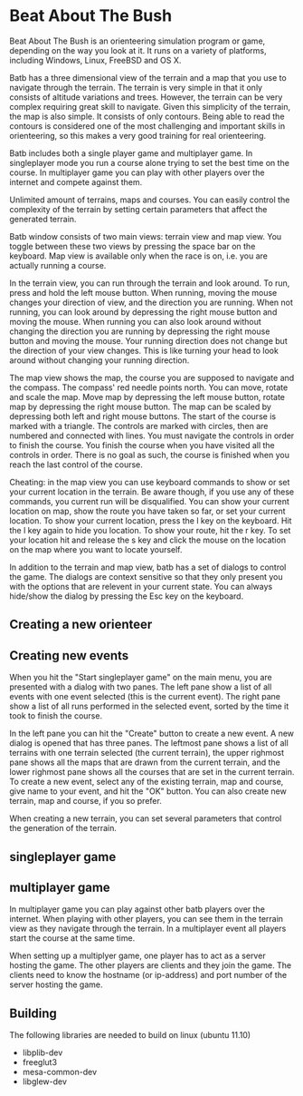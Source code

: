 Beat About The Bush
===================

Beat About The Bush is an orienteering simulation program or game, depending on the way you look at it.
It runs on a variety of platforms, including Windows, Linux, FreeBSD and OS X. 

Batb has a three dimensional view of the terrain and a map that you use to navigate through the terrain.
The terrain is very simple in that it only consists of altitude variations and trees. However, the terrain
can be very complex requiring great skill to navigate. Given this simplicity of the terrain, the map is also 
simple. It consists of only contours. Being able to read the contours is considered one of the most challenging
and important skills in orienteering, so this makes a very good training for real orienteering.

Batb includes both a single player game and multiplayer game. In singleplayer mode you run a course alone trying
to set the best time on the course. In multiplayer game you can play with other players over the internet and compete
against them.

Unlimited amount of terrains, maps and courses. You can easily control the complexity of the terrain by setting
certain parameters that affect the generated terrain.

Batb window consists of two main views: terrain view and map view. You toggle between these two views by pressing
the space bar on the keyboard. Map view is available only when the race is on, i.e. you are actually running a course.

In the terrain view, you can run through the terrain and look around. To run, press and hold the left mouse button.
When running, moving the mouse changes your direction of view, and the direction you are running. When not running, 
you can look around by depressing the right mouse button and moving the mouse. When running you can also look around
without changing the direction you are running by depressing the right mouse button and moving the mouse. Your running
direction does not change but the direction of your view changes. This is like turning your head to look around without
changing your running direction.

The map view shows the map, the course you are supposed to navigate and the compass. The compass' red needle points north.
You can move, rotate and scale the map. Move map by depressing the left mouse button, rotate map by depressing the
right mouse button. The map can be scaled by depressing both left and right mouse buttons. The start of the course is
marked with a triangle. The controls are marked with circles, then are numbered and connected with lines. You must navigate 
the controls in order to finish the course. You finish the course when you have visited all the controls in order. There is 
no goal as such, the course is finished when you reach the last control of the course.

Cheating: in the map view you can use keyboard commands to show or set your current location in the terrain. Be aware though,
if you use any of these commands, you current run will be disqualified. You can show your current location on map, show the 
route you have taken so far, or set your current location. To show your current location, press the l key on the keyboard. 
Hit the l key again to hide you location. To show your route, hit the r key. To set your location hit and release the s key
and click the mouse on the location on the map where you want to locate yourself.

In addition to the terrain and map view, batb has a set of dialogs to control the game. The dialogs are context sensitive
so that they only present you with the options that are relevent in your current state. You can always hide/show the dialog
by pressing the Esc key on the keyboard.

Creating a new orienteer
------------------------

Creating new events
-------------------
When you hit the "Start singleplayer game" on the main menu, you are presented with a dialog with two panes.
The left pane show a list of all events with one event selected (this is the current event). The right pane
show a list of all runs performed in the selected event, sorted by the time it took to finish the course.

In the left pane you can hit the "Create" button to create a new event. A new dialog is opened that has three panes.
The leftmost pane shows a list of all terrains with one terrain selected (the current terrain), the upper righmost 
pane shows all the maps that are drawn from the current terrain, and the lower righmost pane shows all the courses 
that are set in the current terrain. To create a new event, select any of the existing terrain, map and course, give
name to your event, and hit the "OK" button. You can also create new terrain, map and course, if you so prefer.

When creating a new terrain, you can set several parameters that control the generation of the terrain.

singleplayer game
-----------------

multiplayer game
----------------
In multiplayer game you can play against other batb players over the internet. When playing with other players, 
you can see them in the terrain view as they navigate through the terrain. In a multiplayer event all players
start the course at the same time.

When setting up a multiplyer game, one player has to act as a server hosting the game. The other players are
clients and they join the game. The clients need to know the hostname (or ip-address) and port number of the
server hosting the game.

Building
--------
The following libraries are needed to build on linux (ubuntu 11.10)
* libplib-dev
* freeglut3
* mesa-common-dev
* libglew-dev
